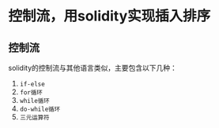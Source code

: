 # 控制流，用solidity实现插入排序

## 控制流

solidity的控制流与其他语言类似，主要包含以下几种：

1. `if-else`
2. `for循环`
3. `while循环`
4. `do-while循环`
5. `三元运算符`
